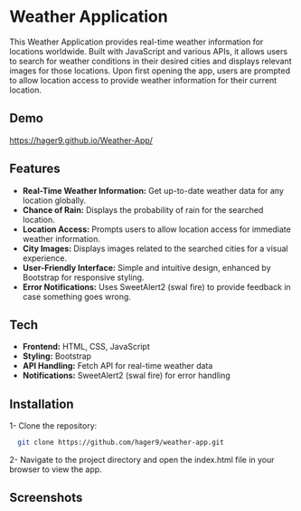 # Weather Application
This Weather Application provides real-time weather information for locations worldwide. Built with JavaScript and various APIs, it allows users to search for weather conditions in their desired cities and displays relevant images for those locations. Upon first opening the app, users are prompted to allow location access to provide weather information for their current location.

## Demo 
  https://hager9.github.io/Weather-App/

## Features
- **Real-Time Weather Information:** Get up-to-date weather data for any location globally.
- **Chance of Rain:** Displays the probability of rain for the searched location.
- **Location Access:** Prompts users to allow location access for immediate weather information.
- **City Images:** Displays images related to the searched cities for a visual experience.
- **User-Friendly Interface:** Simple and intuitive design, enhanced by Bootstrap for responsive styling.
- **Error Notifications:** Uses SweetAlert2 (swal fire) to provide feedback in case something goes wrong.

## Tech 
- **Frontend:** HTML, CSS, JavaScript
- **Styling:** Bootstrap
- **API Handling:** Fetch API for real-time weather data
- **Notifications:** SweetAlert2 (swal fire) for error handling

## Installation

1- Clone the repository:

```bash
  git clone https://github.com/hager9/weather-app.git
```
2- Navigate to the project directory and open the index.html file in your browser to view the app.

## Screenshots

